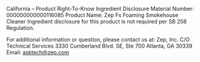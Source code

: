  
 
 
California – Product Right-To-Know Ingredient Disclosure 
Material Number: 000000000000116085 
Product Name: Zep Fs Foaming Smokehouse Cleaner 
Ingredient disclosure for this product is not required per SB 258 Regulation. 
 
For additional information or question, please contact us at: 
Zep, Inc. 
C/O Technical Services 
3330 Cumberland Blvd. SE, Ste 700 
Atlanta, GA 30339 
Email: asktech@zep.com 
 
 
 
 
